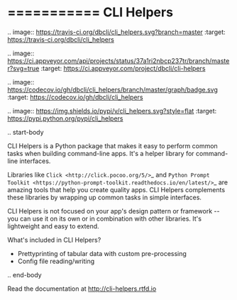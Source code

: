 ===========
CLI Helpers
===========

.. image:: https://travis-ci.org/dbcli/cli_helpers.svg?branch=master
    :target: https://travis-ci.org/dbcli/cli_helpers

.. image:: https://ci.appveyor.com/api/projects/status/37a1ri2nbcp237tr/branch/master?svg=true
    :target: https://ci.appveyor.com/project/dbcli/cli-helpers

.. image:: https://codecov.io/gh/dbcli/cli_helpers/branch/master/graph/badge.svg
  :target: https://codecov.io/gh/dbcli/cli_helpers

.. image:: https://img.shields.io/pypi/v/cli_helpers.svg?style=flat
    :target: https://pypi.python.org/pypi/cli_helpers

.. start-body

CLI Helpers is a Python package that makes it easy to perform common tasks when
building command-line apps. It's a helper library for command-line interfaces.

Libraries like `Click <http://click.pocoo.org/5/>`_ and
`Python Prompt Toolkit <https://python-prompt-toolkit.readthedocs.io/en/latest/>`_
are amazing tools that help you create quality apps. CLI Helpers complements
these libraries by wrapping up common tasks in simple interfaces.

CLI Helpers is not focused on your app's design pattern or framework -- you can
use it on its own or in combination with other libraries. It's lightweight and
easy to extend.

What's included in CLI Helpers?

- Prettyprinting of tabular data with custom pre-processing
- Config file reading/writing

.. end-body

Read the documentation at http://cli-helpers.rtfd.io
